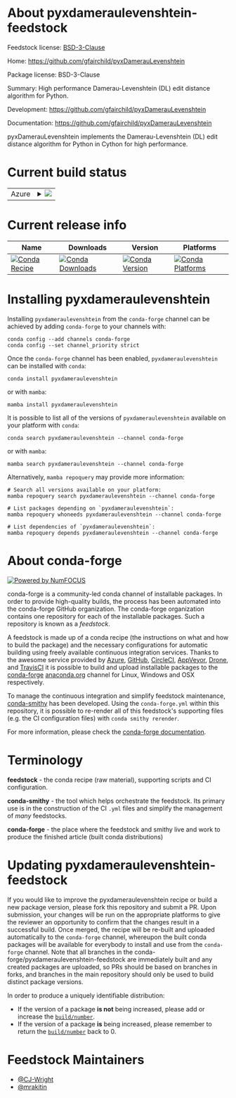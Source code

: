 About pyxdameraulevenshtein-feedstock
=====================================

Feedstock license: [BSD-3-Clause](https://github.com/conda-forge/pyxdameraulevenshtein-feedstock/blob/main/LICENSE.txt)

Home: https://github.com/gfairchild/pyxDamerauLevenshtein

Package license: BSD-3-Clause

Summary: High performance Damerau-Levenshtein (DL) edit distance algorithm for Python.

Development: https://github.com/gfairchild/pyxDamerauLevenshtein

Documentation: https://github.com/gfairchild/pyxDamerauLevenshtein

pyxDamerauLevenshtein implements the Damerau-Levenshtein (DL) edit distance
algorithm for Python in Cython for high performance.


Current build status
====================


<table>
    
  <tr>
    <td>Azure</td>
    <td>
      <details>
        <summary>
          <a href="https://dev.azure.com/conda-forge/feedstock-builds/_build/latest?definitionId=4887&branchName=main">
            <img src="https://dev.azure.com/conda-forge/feedstock-builds/_apis/build/status/pyxdameraulevenshtein-feedstock?branchName=main">
          </a>
        </summary>
        <table>
          <thead><tr><th>Variant</th><th>Status</th></tr></thead>
          <tbody><tr>
              <td>linux_64_python3.10.____cpython</td>
              <td>
                <a href="https://dev.azure.com/conda-forge/feedstock-builds/_build/latest?definitionId=4887&branchName=main">
                  <img src="https://dev.azure.com/conda-forge/feedstock-builds/_apis/build/status/pyxdameraulevenshtein-feedstock?branchName=main&jobName=linux&configuration=linux%20linux_64_python3.10.____cpython" alt="variant">
                </a>
              </td>
            </tr><tr>
              <td>linux_64_python3.11.____cpython</td>
              <td>
                <a href="https://dev.azure.com/conda-forge/feedstock-builds/_build/latest?definitionId=4887&branchName=main">
                  <img src="https://dev.azure.com/conda-forge/feedstock-builds/_apis/build/status/pyxdameraulevenshtein-feedstock?branchName=main&jobName=linux&configuration=linux%20linux_64_python3.11.____cpython" alt="variant">
                </a>
              </td>
            </tr><tr>
              <td>linux_64_python3.12.____cpython</td>
              <td>
                <a href="https://dev.azure.com/conda-forge/feedstock-builds/_build/latest?definitionId=4887&branchName=main">
                  <img src="https://dev.azure.com/conda-forge/feedstock-builds/_apis/build/status/pyxdameraulevenshtein-feedstock?branchName=main&jobName=linux&configuration=linux%20linux_64_python3.12.____cpython" alt="variant">
                </a>
              </td>
            </tr><tr>
              <td>linux_64_python3.13.____cp313</td>
              <td>
                <a href="https://dev.azure.com/conda-forge/feedstock-builds/_build/latest?definitionId=4887&branchName=main">
                  <img src="https://dev.azure.com/conda-forge/feedstock-builds/_apis/build/status/pyxdameraulevenshtein-feedstock?branchName=main&jobName=linux&configuration=linux%20linux_64_python3.13.____cp313" alt="variant">
                </a>
              </td>
            </tr><tr>
              <td>linux_64_python3.14.____cp314</td>
              <td>
                <a href="https://dev.azure.com/conda-forge/feedstock-builds/_build/latest?definitionId=4887&branchName=main">
                  <img src="https://dev.azure.com/conda-forge/feedstock-builds/_apis/build/status/pyxdameraulevenshtein-feedstock?branchName=main&jobName=linux&configuration=linux%20linux_64_python3.14.____cp314" alt="variant">
                </a>
              </td>
            </tr><tr>
              <td>osx_64_python3.10.____cpython</td>
              <td>
                <a href="https://dev.azure.com/conda-forge/feedstock-builds/_build/latest?definitionId=4887&branchName=main">
                  <img src="https://dev.azure.com/conda-forge/feedstock-builds/_apis/build/status/pyxdameraulevenshtein-feedstock?branchName=main&jobName=osx&configuration=osx%20osx_64_python3.10.____cpython" alt="variant">
                </a>
              </td>
            </tr><tr>
              <td>osx_64_python3.11.____cpython</td>
              <td>
                <a href="https://dev.azure.com/conda-forge/feedstock-builds/_build/latest?definitionId=4887&branchName=main">
                  <img src="https://dev.azure.com/conda-forge/feedstock-builds/_apis/build/status/pyxdameraulevenshtein-feedstock?branchName=main&jobName=osx&configuration=osx%20osx_64_python3.11.____cpython" alt="variant">
                </a>
              </td>
            </tr><tr>
              <td>osx_64_python3.12.____cpython</td>
              <td>
                <a href="https://dev.azure.com/conda-forge/feedstock-builds/_build/latest?definitionId=4887&branchName=main">
                  <img src="https://dev.azure.com/conda-forge/feedstock-builds/_apis/build/status/pyxdameraulevenshtein-feedstock?branchName=main&jobName=osx&configuration=osx%20osx_64_python3.12.____cpython" alt="variant">
                </a>
              </td>
            </tr><tr>
              <td>osx_64_python3.13.____cp313</td>
              <td>
                <a href="https://dev.azure.com/conda-forge/feedstock-builds/_build/latest?definitionId=4887&branchName=main">
                  <img src="https://dev.azure.com/conda-forge/feedstock-builds/_apis/build/status/pyxdameraulevenshtein-feedstock?branchName=main&jobName=osx&configuration=osx%20osx_64_python3.13.____cp313" alt="variant">
                </a>
              </td>
            </tr><tr>
              <td>osx_64_python3.14.____cp314</td>
              <td>
                <a href="https://dev.azure.com/conda-forge/feedstock-builds/_build/latest?definitionId=4887&branchName=main">
                  <img src="https://dev.azure.com/conda-forge/feedstock-builds/_apis/build/status/pyxdameraulevenshtein-feedstock?branchName=main&jobName=osx&configuration=osx%20osx_64_python3.14.____cp314" alt="variant">
                </a>
              </td>
            </tr><tr>
              <td>win_64_python3.10.____cpython</td>
              <td>
                <a href="https://dev.azure.com/conda-forge/feedstock-builds/_build/latest?definitionId=4887&branchName=main">
                  <img src="https://dev.azure.com/conda-forge/feedstock-builds/_apis/build/status/pyxdameraulevenshtein-feedstock?branchName=main&jobName=win&configuration=win%20win_64_python3.10.____cpython" alt="variant">
                </a>
              </td>
            </tr><tr>
              <td>win_64_python3.11.____cpython</td>
              <td>
                <a href="https://dev.azure.com/conda-forge/feedstock-builds/_build/latest?definitionId=4887&branchName=main">
                  <img src="https://dev.azure.com/conda-forge/feedstock-builds/_apis/build/status/pyxdameraulevenshtein-feedstock?branchName=main&jobName=win&configuration=win%20win_64_python3.11.____cpython" alt="variant">
                </a>
              </td>
            </tr><tr>
              <td>win_64_python3.12.____cpython</td>
              <td>
                <a href="https://dev.azure.com/conda-forge/feedstock-builds/_build/latest?definitionId=4887&branchName=main">
                  <img src="https://dev.azure.com/conda-forge/feedstock-builds/_apis/build/status/pyxdameraulevenshtein-feedstock?branchName=main&jobName=win&configuration=win%20win_64_python3.12.____cpython" alt="variant">
                </a>
              </td>
            </tr><tr>
              <td>win_64_python3.13.____cp313</td>
              <td>
                <a href="https://dev.azure.com/conda-forge/feedstock-builds/_build/latest?definitionId=4887&branchName=main">
                  <img src="https://dev.azure.com/conda-forge/feedstock-builds/_apis/build/status/pyxdameraulevenshtein-feedstock?branchName=main&jobName=win&configuration=win%20win_64_python3.13.____cp313" alt="variant">
                </a>
              </td>
            </tr><tr>
              <td>win_64_python3.14.____cp314</td>
              <td>
                <a href="https://dev.azure.com/conda-forge/feedstock-builds/_build/latest?definitionId=4887&branchName=main">
                  <img src="https://dev.azure.com/conda-forge/feedstock-builds/_apis/build/status/pyxdameraulevenshtein-feedstock?branchName=main&jobName=win&configuration=win%20win_64_python3.14.____cp314" alt="variant">
                </a>
              </td>
            </tr>
          </tbody>
        </table>
      </details>
    </td>
  </tr>
</table>

Current release info
====================

| Name | Downloads | Version | Platforms |
| --- | --- | --- | --- |
| [![Conda Recipe](https://img.shields.io/badge/recipe-pyxdameraulevenshtein-green.svg)](https://anaconda.org/conda-forge/pyxdameraulevenshtein) | [![Conda Downloads](https://img.shields.io/conda/dn/conda-forge/pyxdameraulevenshtein.svg)](https://anaconda.org/conda-forge/pyxdameraulevenshtein) | [![Conda Version](https://img.shields.io/conda/vn/conda-forge/pyxdameraulevenshtein.svg)](https://anaconda.org/conda-forge/pyxdameraulevenshtein) | [![Conda Platforms](https://img.shields.io/conda/pn/conda-forge/pyxdameraulevenshtein.svg)](https://anaconda.org/conda-forge/pyxdameraulevenshtein) |

Installing pyxdameraulevenshtein
================================

Installing `pyxdameraulevenshtein` from the `conda-forge` channel can be achieved by adding `conda-forge` to your channels with:

```
conda config --add channels conda-forge
conda config --set channel_priority strict
```

Once the `conda-forge` channel has been enabled, `pyxdameraulevenshtein` can be installed with `conda`:

```
conda install pyxdameraulevenshtein
```

or with `mamba`:

```
mamba install pyxdameraulevenshtein
```

It is possible to list all of the versions of `pyxdameraulevenshtein` available on your platform with `conda`:

```
conda search pyxdameraulevenshtein --channel conda-forge
```

or with `mamba`:

```
mamba search pyxdameraulevenshtein --channel conda-forge
```

Alternatively, `mamba repoquery` may provide more information:

```
# Search all versions available on your platform:
mamba repoquery search pyxdameraulevenshtein --channel conda-forge

# List packages depending on `pyxdameraulevenshtein`:
mamba repoquery whoneeds pyxdameraulevenshtein --channel conda-forge

# List dependencies of `pyxdameraulevenshtein`:
mamba repoquery depends pyxdameraulevenshtein --channel conda-forge
```


About conda-forge
=================

[![Powered by
NumFOCUS](https://img.shields.io/badge/powered%20by-NumFOCUS-orange.svg?style=flat&colorA=E1523D&colorB=007D8A)](https://numfocus.org)

conda-forge is a community-led conda channel of installable packages.
In order to provide high-quality builds, the process has been automated into the
conda-forge GitHub organization. The conda-forge organization contains one repository
for each of the installable packages. Such a repository is known as a *feedstock*.

A feedstock is made up of a conda recipe (the instructions on what and how to build
the package) and the necessary configurations for automatic building using freely
available continuous integration services. Thanks to the awesome service provided by
[Azure](https://azure.microsoft.com/en-us/services/devops/), [GitHub](https://github.com/),
[CircleCI](https://circleci.com/), [AppVeyor](https://www.appveyor.com/),
[Drone](https://cloud.drone.io/welcome), and [TravisCI](https://travis-ci.com/)
it is possible to build and upload installable packages to the
[conda-forge](https://anaconda.org/conda-forge) [anaconda.org](https://anaconda.org/)
channel for Linux, Windows and OSX respectively.

To manage the continuous integration and simplify feedstock maintenance,
[conda-smithy](https://github.com/conda-forge/conda-smithy) has been developed.
Using the ``conda-forge.yml`` within this repository, it is possible to re-render all of
this feedstock's supporting files (e.g. the CI configuration files) with ``conda smithy rerender``.

For more information, please check the [conda-forge documentation](https://conda-forge.org/docs/).

Terminology
===========

**feedstock** - the conda recipe (raw material), supporting scripts and CI configuration.

**conda-smithy** - the tool which helps orchestrate the feedstock.
                   Its primary use is in the construction of the CI ``.yml`` files
                   and simplify the management of *many* feedstocks.

**conda-forge** - the place where the feedstock and smithy live and work to
                  produce the finished article (built conda distributions)


Updating pyxdameraulevenshtein-feedstock
========================================

If you would like to improve the pyxdameraulevenshtein recipe or build a new
package version, please fork this repository and submit a PR. Upon submission,
your changes will be run on the appropriate platforms to give the reviewer an
opportunity to confirm that the changes result in a successful build. Once
merged, the recipe will be re-built and uploaded automatically to the
`conda-forge` channel, whereupon the built conda packages will be available for
everybody to install and use from the `conda-forge` channel.
Note that all branches in the conda-forge/pyxdameraulevenshtein-feedstock are
immediately built and any created packages are uploaded, so PRs should be based
on branches in forks, and branches in the main repository should only be used to
build distinct package versions.

In order to produce a uniquely identifiable distribution:
 * If the version of a package **is not** being increased, please add or increase
   the [``build/number``](https://docs.conda.io/projects/conda-build/en/latest/resources/define-metadata.html#build-number-and-string).
 * If the version of a package **is** being increased, please remember to return
   the [``build/number``](https://docs.conda.io/projects/conda-build/en/latest/resources/define-metadata.html#build-number-and-string)
   back to 0.

Feedstock Maintainers
=====================

* [@CJ-Wright](https://github.com/CJ-Wright/)
* [@mrakitin](https://github.com/mrakitin/)

